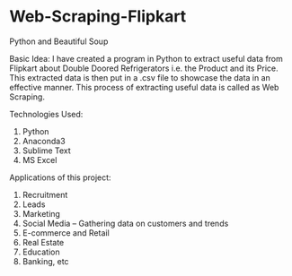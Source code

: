 # Web-Scraping-Flipkart
Python and Beautiful Soup

Basic Idea: 
I have created a program in Python to extract useful data from Flipkart about Double Doored Refrigerators i.e. the Product and its Price. This extracted data is then put in a .csv file to showcase the data in an effective manner. This process of extracting useful data is called as Web Scraping.

Technologies Used:
1)	Python
2)	Anaconda3
3)	Sublime Text
4)	MS Excel

Applications of this project:
1)	Recruitment
2)	Leads
3)	Marketing
4)	Social Media – Gathering data on customers and trends
5)	E-commerce and Retail
6)	Real Estate
7)	Education
8)	Banking, etc
